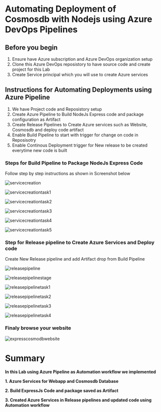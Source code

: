 # Automating Deployment of Cosmosdb with Nodejs using Azure DevOps Pipelines

## Before you begin

1. Ensure have Azure subscription and Azure DevOps organization setup
2. Clone this Azure DevOps reposistory to have source code and create project for this Lab
3. Create Service principal which you will use to create Azure services


## Instructions for Automating Deployments using Azure Pipeline
1. We have Project code and Reposistory setup
2. Create Azure Pipeline to Build NodeJs Express code and package configuration as Artifact
3. Create Release Pipelines to Create Azure services such as Website, Cosmosdb and deploy code artifact
4. Enable Build Pipeline to start with trigger for change on code in Reposisotry
5. Enable Continous Deployment trigger for New release to be created everytime new code is built 


### Steps for Build Pipeline to Package NodeJs Express Code

Follow step by step instructions as shown in Screenshot below


![servicecreation](./images/Buildpipeline.jpg)

![servicecreationtask1](./images/Buildpipelinetask1.jpg)

![servicecreationtask2](./images/Buildpipelinetask2.jpg)

![servicecreationtask3](./images/Buildpipelinetask3.jpg)

![servicecreationtask4](./images/Buildpipelinetask4.jpg)

![servicecreationtask5](./images/Buildpipelinetask5.jpg)


### Step for Release pipeline to Create Azure Services and Deploy code

Create New Release pipeline and add Artifact drop from Build Pipeline

![releasepipeline](./images/releasepipeline.jpg)

![releasepipelinestage](./images/releasepipelinestage.jpg)

![releasepipelinetask1](./images/releasepipelinestagetask1.jpg)

![releasepipelinetask2](./images/releasepipelinestagetask2.jpg)

![releasepipelinetask3](./images/releasepipelinestagetask3.jpg)

![releasepipelinetask4](./images/releasepipelinestagetask4.jpg)



### Finaly browse your website <WebsiteName>

![expresscosmodbwebsite](./images/expresscosmosdbwebsite.jpg)

 
# Summary
**In this Lab using Azure Pipeline as Automation workflow we implemented**

**1. Azure Services for Webapp and Cosmosdb Database**

**2. Build ExpressJs Code and package saved as Artifact**

**3. Created Azure Services in Release pipelines and updated code using Automation workflow**
